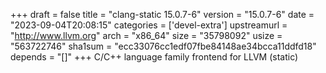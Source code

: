+++
draft = false
title = "clang-static 15.0.7-6"
version = "15.0.7-6"
date = "2023-09-04T20:08:15"
categories = ['devel-extra']
upstreamurl = "http://www.llvm.org"
arch = "x86_64"
size = "35798092"
usize = "563722746"
sha1sum = "ecc33076cc1edf07fbe84148ae34bcca11ddfd18"
depends = "[]"
+++
C/C++ language family frontend for LLVM (static)